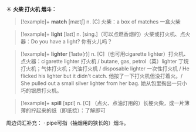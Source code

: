 ☀ <span class="category">**火柴 打火机 烟斗：**</span>
>[!example]+ <span class="vocabulary">**match**</span> [mætʃ] 
> <span class="definition">n. [C] 火柴：</span>a box of matches 一盒火柴

>[!example]+ <span class="vocabulary">**light**</span> [laɪt] 
> <span class="definition">n. [sing.]（可以点燃香烟的）火柴或打火机、点火器：</span>Do you have a light? 你有火儿吗？
                      
>[!example]+ <span class="vocabulary">**lighter**</span> [ˈlaɪtə(r)]
> <span class="definition">n. [C]（也可用cigarette lighter）打火机、点火器：</span>cigarette lighter 打火机 / butane, gas, petrol（英）lighter 丁烷打火机；气体打火机；汽油打火机 / disposable lighter 一次性打火机 / He flicked his lighter but it didn't catch. 他按了一下打火机但没打着火。/ She pulled out a small silver lighter from her bag. 她从包里掏出一只小巧的银质打火机。

>[!example]+ <span class="vocabulary">**spill**</span> [spɪl]
> <span class="definition">n. [C] （点火、点油灯用的）长梗火柴，或一片薄薄的拧起来的纸（即纸捻）：</span>了解即可

周边词汇补充：
· pipe可指（抽烟用的狭长的）烟斗。
